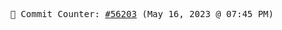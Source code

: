 <p align="center">
    <samp>
        📮 Commit Counter: <a href="https://github.com/Javascript-void0/Javascript-void0/commits/main">#56203</a> (May 16, 2023 @ 07:45 PM)
    </samp>
</p>